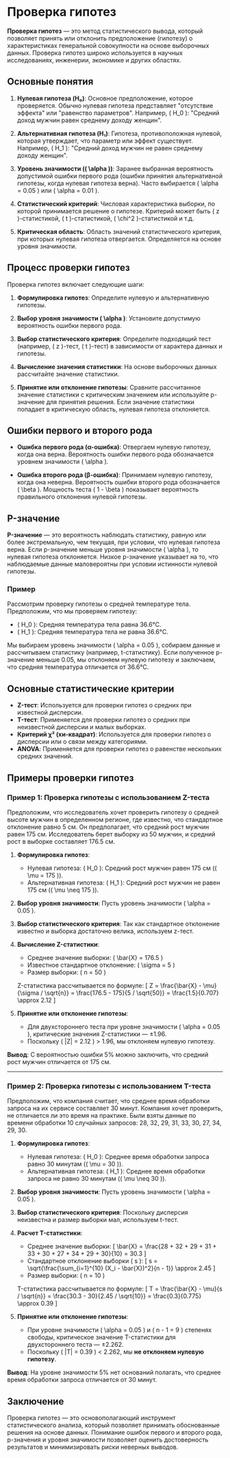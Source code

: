 # Проверка гипотез

**Проверка гипотез** — это метод статистического вывода, который позволяет принять или отклонить предположение (гипотезу) о характеристиках генеральной совокупности на основе выборочных данных. Проверка гипотез широко используется в научных исследованиях, инженерии, экономике и других областях.

## Основные понятия

1. **Нулевая гипотеза (H₀)**: Основное предположение, которое проверяется. Обычно нулевая гипотеза представляет "отсутствие эффекта" или "равенство параметров". Например, \( H_0 \): "Средний доход мужчин равен среднему доходу женщин".

2. **Альтернативная гипотеза (H₁)**: Гипотеза, противоположная нулевой, которая утверждает, что параметр или эффект существует. Например, \( H_1 \): "Средний доход мужчин не равен среднему доходу женщин".

3. **Уровень значимости (\( \alpha \))**: Заранее выбранная вероятность допустимой ошибки первого рода (ошибки принятия альтернативной гипотезы, когда нулевая гипотеза верна). Часто выбирается \( \alpha = 0.05 \) или \( \alpha = 0.01 \).

4. **Статистический критерий**: Числовая характеристика выборки, по которой принимается решение о гипотезе. Критерий может быть \( z \)-статистикой, \( t \)-статистикой, \( \chi^2 \)-статистикой и т.д.

5. **Критическая область**: Область значений статистического критерия, при которых нулевая гипотеза отвергается. Определяется на основе уровня значимости.

## Процесс проверки гипотез

Проверка гипотез включает следующие шаги:

1. **Формулировка гипотез**: Определите нулевую и альтернативную гипотезы.

2. **Выбор уровня значимости \( \alpha \)**: Установите допустимую вероятность ошибки первого рода.

3. **Выбор статистического критерия**: Определите подходящий тест (например, \( z \)-тест, \( t \)-тест) в зависимости от характера данных и гипотезы.

4. **Вычисление значения статистики**: На основе выборочных данных рассчитайте значение статистики.

5. **Принятие или отклонение гипотезы**: Сравните рассчитанное значение статистики с критическим значением или используйте p-значение для принятия решения. Если значение статистики попадает в критическую область, нулевая гипотеза отклоняется.

## Ошибки первого и второго рода

- **Ошибка первого рода (α-ошибка)**: Отвергаем нулевую гипотезу, когда она верна. Вероятность ошибки первого рода обозначается уровнем значимости \( \alpha \).
  
- **Ошибка второго рода (β-ошибка)**: Принимаем нулевую гипотезу, когда она неверна. Вероятность ошибки второго рода обозначается \( \beta \). Мощность теста \( 1 - \beta \) показывает вероятность правильного отклонения нулевой гипотезы.

## P-значение

**P-значение** — это вероятность наблюдать статистику, равную или более экстремальную, чем текущая, при условии, что нулевая гипотеза верна. Если p-значение меньше уровня значимости \( \alpha \), то нулевая гипотеза отклоняется. Низкое p-значение указывает на то, что наблюдаемые данные маловероятны при условии истинности нулевой гипотезы.

### Пример

Рассмотрим проверку гипотезы о средней температуре тела. Предположим, что мы проверяем гипотезу:
- \( H_0 \): Средняя температура тела равна 36.6°C.
- \( H_1 \): Средняя температура тела не равна 36.6°C.

Мы выбираем уровень значимости \( \alpha = 0.05 \), собираем данные и рассчитываем статистику (например, t-статистику). Если полученное p-значение меньше 0.05, мы отклоняем нулевую гипотезу и заключаем, что средняя температура отличается от 36.6°C.

## Основные статистические критерии

- **Z-тест**: Используется для проверки гипотез о средних при известной дисперсии.
- **T-тест**: Применяется для проверки гипотез о средних при неизвестной дисперсии и малых выборках.
- **Критерий χ² (хи-квадрат)**: Используется для проверки гипотез о дисперсии или о связи между категориями.
- **ANOVA**: Применяется для проверки гипотез о равенстве нескольких средних значений.


## Примеры проверки гипотез

### Пример 1: Проверка гипотезы с использованием Z-теста

Предположим, что исследователь хочет проверить гипотезу о средней высоте мужчин в определенном регионе, где известно, что стандартное отклонение равно 5 см. Он предполагает, что средний рост мужчин равен 175 см. Исследователь берет выборку из 50 мужчин, и средний рост в выборке составляет 176.5 см.

1. **Формулировка гипотез**:
   - Нулевая гипотеза: \( H_0 \): Средний рост мужчин равен 175 см (\( \mu = 175 \)).
   - Альтернативная гипотеза: \( H_1 \): Средний рост мужчин не равен 175 см (\( \mu \neq 175 \)).

2. **Выбор уровня значимости**: Пусть уровень значимости \( \alpha = 0.05 \).

3. **Выбор статистического критерия**: Так как стандартное отклонение известно и выборка достаточно велика, используем z-тест.

4. **Вычисление Z-статистики**:
   - Среднее значение выборки: \( \bar{X} = 176.5 \)
   - Известное стандартное отклонение: \( \sigma = 5 \)
   - Размер выборки: \( n = 50 \)
   
   Z-статистика рассчитывается по формуле:
   \[
   Z = \frac{\bar{X} - \mu}{\sigma / \sqrt{n}} = \frac{176.5 - 175}{5 / \sqrt{50}} = \frac{1.5}{0.707} \approx 2.12
   \]

5. **Принятие или отклонение гипотезы**:
   - Для двухстороннего теста при уровне значимости \( \alpha = 0.05 \), критические значения Z-статистики — ±1.96.
   - Поскольку \( |Z| = 2.12 \) > 1.96, мы отклоняем нулевую гипотезу.

**Вывод**: С вероятностью ошибки 5% можно заключить, что средний рост мужчин отличается от 175 см.

---

### Пример 2: Проверка гипотезы с использованием T-теста

Предположим, что компания считает, что среднее время обработки запроса на их сервисе составляет 30 минут. Компания хочет проверить, не отличается ли это время на практике. Были взяты данные по времени обработки 10 случайных запросов: 28, 32, 29, 31, 33, 30, 27, 34, 29, 30.

1. **Формулировка гипотез**:
   - Нулевая гипотеза: \( H_0 \): Среднее время обработки запроса равно 30 минутам (\( \mu = 30 \)).
   - Альтернативная гипотеза: \( H_1 \): Среднее время обработки запроса не равно 30 минутам (\( \mu \neq 30 \)).

2. **Выбор уровня значимости**: Пусть уровень значимости \( \alpha = 0.05 \).

3. **Выбор статистического критерия**: Поскольку дисперсия неизвестна и размер выборки мал, используем t-тест.

4. **Расчет T-статистики**:
   - Среднее значение выборки:
     \[
     \bar{X} = \frac{28 + 32 + 29 + 31 + 33 + 30 + 27 + 34 + 29 + 30}{10} = 30.3
     \]
   - Стандартное отклонение выборки \( s \):
     \[
     s = \sqrt{\frac{\sum_{i=1}^{10} (X_i - \bar{X})^2}{n - 1}} \approx 2.45
     \]
   - Размер выборки: \( n = 10 \)
   
   T-статистика рассчитывается по формуле:
   \[
   T = \frac{\bar{X} - \mu}{s / \sqrt{n}} = \frac{30.3 - 30}{2.45 / \sqrt{10}} = \frac{0.3}{0.775} \approx 0.39
   \]

5. **Принятие или отклонение гипотезы**:
   - При уровне значимости \( \alpha = 0.05 \) и \( n - 1 = 9 \) степенях свободы, критическое значение T-статистики для двухстороннего теста — ±2.262.
   - Поскольку \( |T| = 0.39 \) < 2.262, мы **не отклоняем нулевую гипотезу**.

**Вывод**: На уровне значимости 5% нет оснований полагать, что среднее время обработки запроса отличается от 30 минут.


## Заключение

Проверка гипотез — это основополагающий инструмент статистического анализа, который позволяет принимать обоснованные решения на основе данных. Понимание ошибок первого и второго рода, p-значения и уровня значимости позволяет оценить достоверность результатов и минимизировать риски неверных выводов.
